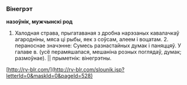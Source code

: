 ### Вінегрэт
**назоўнік, мужчынскі род**

1. Халодная страва, прыгатаваная з дробна нарэзаных кавалачкаў агародніны, мяса ці рыбы, яек з соўсам, алеем і воцатам. 2. пераноснае значэнне: Сумесь разнастайных думак і паняццяў. У галаве в. (усё перамяшапася, мешаніна розных поглядаў, думак; размоўнае). || прыметнік: вінегрэтны.

<a rel="author">[http://rv-blr.com/](http://rv-blr.com/slounik.jsp?letterId=0&maskId=0&pageId=528)</a>
